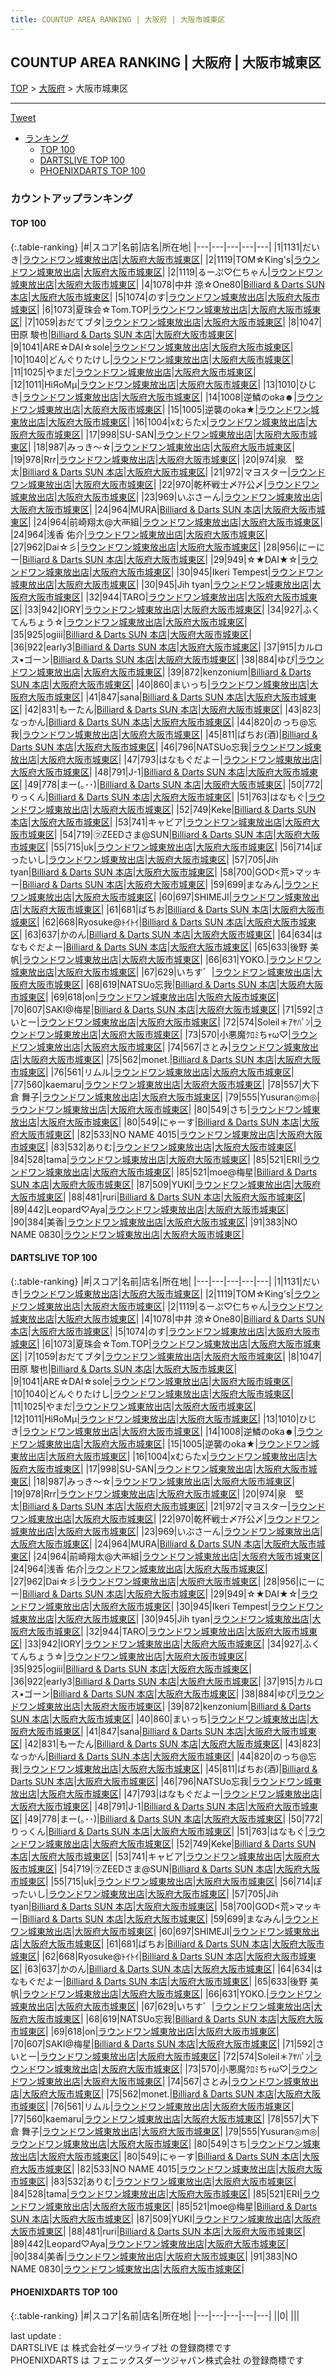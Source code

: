 ```yaml
---
title: COUNTUP AREA RANKING | 大阪府 | 大阪市城東区
---
```

## COUNTUP AREA RANKING | 大阪府 | 大阪市城東区

[TOP](/darts/rank/) > [大阪府](/darts/rank/大阪府/) > 大阪市城東区

___

<a href="https://twitter.com/share?ref_src=twsrc%5Etfw" data-text="COUNTUP AREA RANKING | 大阪府大阪市城東区" class="twitter-share-button" data-hashtags="DARTSLIVE,PHOENIXDARTS,darts,ダーツ" data-show-count="false">Tweet</a>

* [ランキング](#カウントアップランキング)
    * [TOP 100](#top-100)
    * [DARTSLIVE TOP 100](#dartslive-top-100)
    * [PHOENIXDARTS TOP 100](#phoenixdarts-top-100)

### カウントアップランキング

#### TOP 100



{:.table-ranking}
|#|スコア|名前|店名|所在地|
|---|---|---|---|---|
|1|1131|<span class="rank-name-dl">だいき</span>|<a href="https://search.dartslive.com/jp/shop/5bcdd1c44102954d0d9b047a20a7ba1e">ラウンドワン城東放出店</a>|<a href="/darts/rank/大阪府/大阪市城東区">大阪府大阪市城東区</a>|
|2|1119|<span class="rank-name-dl">TOM☆King&#x27;s</span>|<a href="https://search.dartslive.com/jp/shop/5bcdd1c44102954d0d9b047a20a7ba1e">ラウンドワン城東放出店</a>|<a href="/darts/rank/大阪府/大阪市城東区">大阪府大阪市城東区</a>|
|2|1119|<span class="rank-name-dl">るーぷ♡仁ちゃん</span>|<a href="https://search.dartslive.com/jp/shop/5bcdd1c44102954d0d9b047a20a7ba1e">ラウンドワン城東放出店</a>|<a href="/darts/rank/大阪府/大阪市城東区">大阪府大阪市城東区</a>|
|4|1078|<span class="rank-name-dl">中井 涼☆One80</span>|<a href="https://search.dartslive.com/jp/shop/c56246b4c88e05850d9b047a20a7ba1e">Billiard & Darts SUN 本店</a>|<a href="/darts/rank/大阪府/大阪市城東区">大阪府大阪市城東区</a>|
|5|1074|<span class="rank-name-dl">のす</span>|<a href="https://search.dartslive.com/jp/shop/5bcdd1c44102954d0d9b047a20a7ba1e">ラウンドワン城東放出店</a>|<a href="/darts/rank/大阪府/大阪市城東区">大阪府大阪市城東区</a>|
|6|1073|<span class="rank-name-dl">夏珠会☆Tom.TOP</span>|<a href="https://search.dartslive.com/jp/shop/5bcdd1c44102954d0d9b047a20a7ba1e">ラウンドワン城東放出店</a>|<a href="/darts/rank/大阪府/大阪市城東区">大阪府大阪市城東区</a>|
|7|1059|<span class="rank-name-dl">おだてブタ</span>|<a href="https://search.dartslive.com/jp/shop/5bcdd1c44102954d0d9b047a20a7ba1e">ラウンドワン城東放出店</a>|<a href="/darts/rank/大阪府/大阪市城東区">大阪府大阪市城東区</a>|
|8|1047|<span class="rank-name-dl">田原 駿也</span>|<a href="https://search.dartslive.com/jp/shop/c56246b4c88e05850d9b047a20a7ba1e">Billiard & Darts SUN 本店</a>|<a href="/darts/rank/大阪府/大阪市城東区">大阪府大阪市城東区</a>|
|9|1041|<span class="rank-name-dl">ARE☆DAI☆sole</span>|<a href="https://search.dartslive.com/jp/shop/5bcdd1c44102954d0d9b047a20a7ba1e">ラウンドワン城東放出店</a>|<a href="/darts/rank/大阪府/大阪市城東区">大阪府大阪市城東区</a>|
|10|1040|<span class="rank-name-dl">どんぐりたけし</span>|<a href="https://search.dartslive.com/jp/shop/5bcdd1c44102954d0d9b047a20a7ba1e">ラウンドワン城東放出店</a>|<a href="/darts/rank/大阪府/大阪市城東区">大阪府大阪市城東区</a>|
|11|1025|<span class="rank-name-dl">やまだ</span>|<a href="https://search.dartslive.com/jp/shop/5bcdd1c44102954d0d9b047a20a7ba1e">ラウンドワン城東放出店</a>|<a href="/darts/rank/大阪府/大阪市城東区">大阪府大阪市城東区</a>|
|12|1011|<span class="rank-name-dl">HiЯoMμ</span>|<a href="https://search.dartslive.com/jp/shop/5bcdd1c44102954d0d9b047a20a7ba1e">ラウンドワン城東放出店</a>|<a href="/darts/rank/大阪府/大阪市城東区">大阪府大阪市城東区</a>|
|13|1010|<span class="rank-name-dl">ひじき</span>|<a href="https://search.dartslive.com/jp/shop/5bcdd1c44102954d0d9b047a20a7ba1e">ラウンドワン城東放出店</a>|<a href="/darts/rank/大阪府/大阪市城東区">大阪府大阪市城東区</a>|
|14|1008|<span class="rank-name-dl">逆鱗のoka☻</span>|<a href="https://search.dartslive.com/jp/shop/5bcdd1c44102954d0d9b047a20a7ba1e">ラウンドワン城東放出店</a>|<a href="/darts/rank/大阪府/大阪市城東区">大阪府大阪市城東区</a>|
|15|1005|<span class="rank-name-dl">逆襲のoka★</span>|<a href="https://search.dartslive.com/jp/shop/5bcdd1c44102954d0d9b047a20a7ba1e">ラウンドワン城東放出店</a>|<a href="/darts/rank/大阪府/大阪市城東区">大阪府大阪市城東区</a>|
|16|1004|<span class="rank-name-dl">xむらたx</span>|<a href="https://search.dartslive.com/jp/shop/5bcdd1c44102954d0d9b047a20a7ba1e">ラウンドワン城東放出店</a>|<a href="/darts/rank/大阪府/大阪市城東区">大阪府大阪市城東区</a>|
|17|998|<span class="rank-name-dl">SU-SAN</span>|<a href="https://search.dartslive.com/jp/shop/5bcdd1c44102954d0d9b047a20a7ba1e">ラウンドワン城東放出店</a>|<a href="/darts/rank/大阪府/大阪市城東区">大阪府大阪市城東区</a>|
|18|987|<span class="rank-name-dl">みっき〜☆</span>|<a href="https://search.dartslive.com/jp/shop/5bcdd1c44102954d0d9b047a20a7ba1e">ラウンドワン城東放出店</a>|<a href="/darts/rank/大阪府/大阪市城東区">大阪府大阪市城東区</a>|
|19|978|<span class="rank-name-dl">Rrr</span>|<a href="https://search.dartslive.com/jp/shop/5bcdd1c44102954d0d9b047a20a7ba1e">ラウンドワン城東放出店</a>|<a href="/darts/rank/大阪府/大阪市城東区">大阪府大阪市城東区</a>|
|20|974|<span class="rank-name-dl">泉　堅太</span>|<a href="https://search.dartslive.com/jp/shop/c56246b4c88e05850d9b047a20a7ba1e">Billiard & Darts SUN 本店</a>|<a href="/darts/rank/大阪府/大阪市城東区">大阪府大阪市城東区</a>|
|21|972|<span class="rank-name-dl">マヨスター</span>|<a href="https://search.dartslive.com/jp/shop/5bcdd1c44102954d0d9b047a20a7ba1e">ラウンドワン城東放出店</a>|<a href="/darts/rank/大阪府/大阪市城東区">大阪府大阪市城東区</a>|
|22|970|<span class="rank-name-dl">乾杯戦士〆ｱﾁ公〆</span>|<a href="https://search.dartslive.com/jp/shop/5bcdd1c44102954d0d9b047a20a7ba1e">ラウンドワン城東放出店</a>|<a href="/darts/rank/大阪府/大阪市城東区">大阪府大阪市城東区</a>|
|23|969|<span class="rank-name-dl">いぶさーん</span>|<a href="https://search.dartslive.com/jp/shop/5bcdd1c44102954d0d9b047a20a7ba1e">ラウンドワン城東放出店</a>|<a href="/darts/rank/大阪府/大阪市城東区">大阪府大阪市城東区</a>|
|24|964|<span class="rank-name-dl">MURA</span>|<a href="https://search.dartslive.com/jp/shop/c56246b4c88e05850d9b047a20a7ba1e">Billiard & Darts SUN 本店</a>|<a href="/darts/rank/大阪府/大阪市城東区">大阪府大阪市城東区</a>|
|24|964|<span class="rank-name-dl">前崎翔太@大襾組</span>|<a href="https://search.dartslive.com/jp/shop/5bcdd1c44102954d0d9b047a20a7ba1e">ラウンドワン城東放出店</a>|<a href="/darts/rank/大阪府/大阪市城東区">大阪府大阪市城東区</a>|
|24|964|<span class="rank-name-dl">浅香 佑介</span>|<a href="https://search.dartslive.com/jp/shop/5bcdd1c44102954d0d9b047a20a7ba1e">ラウンドワン城東放出店</a>|<a href="/darts/rank/大阪府/大阪市城東区">大阪府大阪市城東区</a>|
|27|962|<span class="rank-name-dl">Dai☆彡</span>|<a href="https://search.dartslive.com/jp/shop/5bcdd1c44102954d0d9b047a20a7ba1e">ラウンドワン城東放出店</a>|<a href="/darts/rank/大阪府/大阪市城東区">大阪府大阪市城東区</a>|
|28|956|<span class="rank-name-dl">にーにー</span>|<a href="https://search.dartslive.com/jp/shop/c56246b4c88e05850d9b047a20a7ba1e">Billiard & Darts SUN 本店</a>|<a href="/darts/rank/大阪府/大阪市城東区">大阪府大阪市城東区</a>|
|29|949|<span class="rank-name-dl">☆★DAI★☆</span>|<a href="https://search.dartslive.com/jp/shop/5bcdd1c44102954d0d9b047a20a7ba1e">ラウンドワン城東放出店</a>|<a href="/darts/rank/大阪府/大阪市城東区">大阪府大阪市城東区</a>|
|30|945|<span class="rank-name-dl">Ikeri Tempest</span>|<a href="https://search.dartslive.com/jp/shop/5bcdd1c44102954d0d9b047a20a7ba1e">ラウンドワン城東放出店</a>|<a href="/darts/rank/大阪府/大阪市城東区">大阪府大阪市城東区</a>|
|30|945|<span class="rank-name-dl">Jih tyan</span>|<a href="https://search.dartslive.com/jp/shop/5bcdd1c44102954d0d9b047a20a7ba1e">ラウンドワン城東放出店</a>|<a href="/darts/rank/大阪府/大阪市城東区">大阪府大阪市城東区</a>|
|32|944|<span class="rank-name-dl">TARO</span>|<a href="https://search.dartslive.com/jp/shop/5bcdd1c44102954d0d9b047a20a7ba1e">ラウンドワン城東放出店</a>|<a href="/darts/rank/大阪府/大阪市城東区">大阪府大阪市城東区</a>|
|33|942|<span class="rank-name-dl">IORY</span>|<a href="https://search.dartslive.com/jp/shop/5bcdd1c44102954d0d9b047a20a7ba1e">ラウンドワン城東放出店</a>|<a href="/darts/rank/大阪府/大阪市城東区">大阪府大阪市城東区</a>|
|34|927|<span class="rank-name-dl">ふくてんちょう☆</span>|<a href="https://search.dartslive.com/jp/shop/5bcdd1c44102954d0d9b047a20a7ba1e">ラウンドワン城東放出店</a>|<a href="/darts/rank/大阪府/大阪市城東区">大阪府大阪市城東区</a>|
|35|925|<span class="rank-name-dl">ogiii</span>|<a href="https://search.dartslive.com/jp/shop/c56246b4c88e05850d9b047a20a7ba1e">Billiard & Darts SUN 本店</a>|<a href="/darts/rank/大阪府/大阪市城東区">大阪府大阪市城東区</a>|
|36|922|<span class="rank-name-dl">early3</span>|<a href="https://search.dartslive.com/jp/shop/c56246b4c88e05850d9b047a20a7ba1e">Billiard & Darts SUN 本店</a>|<a href="/darts/rank/大阪府/大阪市城東区">大阪府大阪市城東区</a>|
|37|915|<span class="rank-name-dl">カルロス•ゴーン</span>|<a href="https://search.dartslive.com/jp/shop/c56246b4c88e05850d9b047a20a7ba1e">Billiard & Darts SUN 本店</a>|<a href="/darts/rank/大阪府/大阪市城東区">大阪府大阪市城東区</a>|
|38|884|<span class="rank-name-dl">ゆぴ</span>|<a href="https://search.dartslive.com/jp/shop/5bcdd1c44102954d0d9b047a20a7ba1e">ラウンドワン城東放出店</a>|<a href="/darts/rank/大阪府/大阪市城東区">大阪府大阪市城東区</a>|
|39|872|<span class="rank-name-dl">kenzonium</span>|<a href="https://search.dartslive.com/jp/shop/c56246b4c88e05850d9b047a20a7ba1e">Billiard & Darts SUN 本店</a>|<a href="/darts/rank/大阪府/大阪市城東区">大阪府大阪市城東区</a>|
|40|860|<span class="rank-name-dl">まいっち</span>|<a href="https://search.dartslive.com/jp/shop/5bcdd1c44102954d0d9b047a20a7ba1e">ラウンドワン城東放出店</a>|<a href="/darts/rank/大阪府/大阪市城東区">大阪府大阪市城東区</a>|
|41|847|<span class="rank-name-dl">sana</span>|<a href="https://search.dartslive.com/jp/shop/c56246b4c88e05850d9b047a20a7ba1e">Billiard & Darts SUN 本店</a>|<a href="/darts/rank/大阪府/大阪市城東区">大阪府大阪市城東区</a>|
|42|831|<span class="rank-name-dl">もーたん</span>|<a href="https://search.dartslive.com/jp/shop/c56246b4c88e05850d9b047a20a7ba1e">Billiard & Darts SUN 本店</a>|<a href="/darts/rank/大阪府/大阪市城東区">大阪府大阪市城東区</a>|
|43|823|<span class="rank-name-dl">なっかん</span>|<a href="https://search.dartslive.com/jp/shop/c56246b4c88e05850d9b047a20a7ba1e">Billiard & Darts SUN 本店</a>|<a href="/darts/rank/大阪府/大阪市城東区">大阪府大阪市城東区</a>|
|44|820|<span class="rank-name-dl">のっち@忘我</span>|<a href="https://search.dartslive.com/jp/shop/5bcdd1c44102954d0d9b047a20a7ba1e">ラウンドワン城東放出店</a>|<a href="/darts/rank/大阪府/大阪市城東区">大阪府大阪市城東区</a>|
|45|811|<span class="rank-name-dl">ばちお(酒)</span>|<a href="https://search.dartslive.com/jp/shop/c56246b4c88e05850d9b047a20a7ba1e">Billiard & Darts SUN 本店</a>|<a href="/darts/rank/大阪府/大阪市城東区">大阪府大阪市城東区</a>|
|46|796|<span class="rank-name-dl">NATSUo忘我</span>|<a href="https://search.dartslive.com/jp/shop/5bcdd1c44102954d0d9b047a20a7ba1e">ラウンドワン城東放出店</a>|<a href="/darts/rank/大阪府/大阪市城東区">大阪府大阪市城東区</a>|
|47|793|<span class="rank-name-dl">はなもぐだよー</span>|<a href="https://search.dartslive.com/jp/shop/5bcdd1c44102954d0d9b047a20a7ba1e">ラウンドワン城東放出店</a>|<a href="/darts/rank/大阪府/大阪市城東区">大阪府大阪市城東区</a>|
|48|791|<span class="rank-name-dl">J-1</span>|<a href="https://search.dartslive.com/jp/shop/c56246b4c88e05850d9b047a20a7ba1e">Billiard & Darts SUN 本店</a>|<a href="/darts/rank/大阪府/大阪市城東区">大阪府大阪市城東区</a>|
|49|778|<span class="rank-name-dl">まー(｡･･)</span>|<a href="https://search.dartslive.com/jp/shop/c56246b4c88e05850d9b047a20a7ba1e">Billiard & Darts SUN 本店</a>|<a href="/darts/rank/大阪府/大阪市城東区">大阪府大阪市城東区</a>|
|50|772|<span class="rank-name-dl">りっくん</span>|<a href="https://search.dartslive.com/jp/shop/c56246b4c88e05850d9b047a20a7ba1e">Billiard & Darts SUN 本店</a>|<a href="/darts/rank/大阪府/大阪市城東区">大阪府大阪市城東区</a>|
|51|763|<span class="rank-name-dl">はなもぐ</span>|<a href="https://search.dartslive.com/jp/shop/5bcdd1c44102954d0d9b047a20a7ba1e">ラウンドワン城東放出店</a>|<a href="/darts/rank/大阪府/大阪市城東区">大阪府大阪市城東区</a>|
|52|749|<span class="rank-name-dl">Keke</span>|<a href="https://search.dartslive.com/jp/shop/c56246b4c88e05850d9b047a20a7ba1e">Billiard & Darts SUN 本店</a>|<a href="/darts/rank/大阪府/大阪市城東区">大阪府大阪市城東区</a>|
|53|741|<span class="rank-name-dl">キャビア</span>|<a href="https://search.dartslive.com/jp/shop/5bcdd1c44102954d0d9b047a20a7ba1e">ラウンドワン城東放出店</a>|<a href="/darts/rank/大阪府/大阪市城東区">大阪府大阪市城東区</a>|
|54|719|<span class="rank-name-dl">㋫ZEEDさま@SUN</span>|<a href="https://search.dartslive.com/jp/shop/c56246b4c88e05850d9b047a20a7ba1e">Billiard & Darts SUN 本店</a>|<a href="/darts/rank/大阪府/大阪市城東区">大阪府大阪市城東区</a>|
|55|715|<span class="rank-name-dl">uk</span>|<a href="https://search.dartslive.com/jp/shop/5bcdd1c44102954d0d9b047a20a7ba1e">ラウンドワン城東放出店</a>|<a href="/darts/rank/大阪府/大阪市城東区">大阪府大阪市城東区</a>|
|56|714|<span class="rank-name-dl">ぽったいし</span>|<a href="https://search.dartslive.com/jp/shop/5bcdd1c44102954d0d9b047a20a7ba1e">ラウンドワン城東放出店</a>|<a href="/darts/rank/大阪府/大阪市城東区">大阪府大阪市城東区</a>|
|57|705|<span class="rank-name-dl">Jih tyan</span>|<a href="https://search.dartslive.com/jp/shop/c56246b4c88e05850d9b047a20a7ba1e">Billiard & Darts SUN 本店</a>|<a href="/darts/rank/大阪府/大阪市城東区">大阪府大阪市城東区</a>|
|58|700|<span class="rank-name-dl">GOD&lt;荒&gt;マッキー</span>|<a href="https://search.dartslive.com/jp/shop/c56246b4c88e05850d9b047a20a7ba1e">Billiard & Darts SUN 本店</a>|<a href="/darts/rank/大阪府/大阪市城東区">大阪府大阪市城東区</a>|
|59|699|<span class="rank-name-dl">まなみん</span>|<a href="https://search.dartslive.com/jp/shop/5bcdd1c44102954d0d9b047a20a7ba1e">ラウンドワン城東放出店</a>|<a href="/darts/rank/大阪府/大阪市城東区">大阪府大阪市城東区</a>|
|60|697|<span class="rank-name-dl">SHIMEJI</span>|<a href="https://search.dartslive.com/jp/shop/5bcdd1c44102954d0d9b047a20a7ba1e">ラウンドワン城東放出店</a>|<a href="/darts/rank/大阪府/大阪市城東区">大阪府大阪市城東区</a>|
|61|681|<span class="rank-name-dl">ばちお</span>|<a href="https://search.dartslive.com/jp/shop/c56246b4c88e05850d9b047a20a7ba1e">Billiard & Darts SUN 本店</a>|<a href="/darts/rank/大阪府/大阪市城東区">大阪府大阪市城東区</a>|
|62|668|<span class="rank-name-dl">Ryosuke@ﾄｲﾄｲ</span>|<a href="https://search.dartslive.com/jp/shop/c56246b4c88e05850d9b047a20a7ba1e">Billiard & Darts SUN 本店</a>|<a href="/darts/rank/大阪府/大阪市城東区">大阪府大阪市城東区</a>|
|63|637|<span class="rank-name-dl">かのん</span>|<a href="https://search.dartslive.com/jp/shop/c56246b4c88e05850d9b047a20a7ba1e">Billiard & Darts SUN 本店</a>|<a href="/darts/rank/大阪府/大阪市城東区">大阪府大阪市城東区</a>|
|64|634|<span class="rank-name-dl">はなもぐだよー</span>|<a href="https://search.dartslive.com/jp/shop/c56246b4c88e05850d9b047a20a7ba1e">Billiard & Darts SUN 本店</a>|<a href="/darts/rank/大阪府/大阪市城東区">大阪府大阪市城東区</a>|
|65|633|<span class="rank-name-dl">後野 美帆</span>|<a href="https://search.dartslive.com/jp/shop/5bcdd1c44102954d0d9b047a20a7ba1e">ラウンドワン城東放出店</a>|<a href="/darts/rank/大阪府/大阪市城東区">大阪府大阪市城東区</a>|
|66|631|<span class="rank-name-dl">YOKO.</span>|<a href="https://search.dartslive.com/jp/shop/5bcdd1c44102954d0d9b047a20a7ba1e">ラウンドワン城東放出店</a>|<a href="/darts/rank/大阪府/大阪市城東区">大阪府大阪市城東区</a>|
|67|629|<span class="rank-name-dl">いちす゛</span>|<a href="https://search.dartslive.com/jp/shop/5bcdd1c44102954d0d9b047a20a7ba1e">ラウンドワン城東放出店</a>|<a href="/darts/rank/大阪府/大阪市城東区">大阪府大阪市城東区</a>|
|68|619|<span class="rank-name-dl">NATSUo忘我</span>|<a href="https://search.dartslive.com/jp/shop/c56246b4c88e05850d9b047a20a7ba1e">Billiard & Darts SUN 本店</a>|<a href="/darts/rank/大阪府/大阪市城東区">大阪府大阪市城東区</a>|
|69|618|<span class="rank-name-dl">on</span>|<a href="https://search.dartslive.com/jp/shop/5bcdd1c44102954d0d9b047a20a7ba1e">ラウンドワン城東放出店</a>|<a href="/darts/rank/大阪府/大阪市城東区">大阪府大阪市城東区</a>|
|70|607|<span class="rank-name-dl">SAKI@梅星</span>|<a href="https://search.dartslive.com/jp/shop/c56246b4c88e05850d9b047a20a7ba1e">Billiard & Darts SUN 本店</a>|<a href="/darts/rank/大阪府/大阪市城東区">大阪府大阪市城東区</a>|
|71|592|<span class="rank-name-dl">さいとー</span>|<a href="https://search.dartslive.com/jp/shop/5bcdd1c44102954d0d9b047a20a7ba1e">ラウンドワン城東放出店</a>|<a href="/darts/rank/大阪府/大阪市城東区">大阪府大阪市城東区</a>|
|72|574|<span class="rank-name-dl">Soleil＊ｱﾔﾊﾟﾝ</span>|<a href="https://search.dartslive.com/jp/shop/5bcdd1c44102954d0d9b047a20a7ba1e">ラウンドワン城東放出店</a>|<a href="/darts/rank/大阪府/大阪市城東区">大阪府大阪市城東区</a>|
|73|570|<span class="rank-name-dl">小悪魔ｸﾛﾐちｬω♡</span>|<a href="https://search.dartslive.com/jp/shop/5bcdd1c44102954d0d9b047a20a7ba1e">ラウンドワン城東放出店</a>|<a href="/darts/rank/大阪府/大阪市城東区">大阪府大阪市城東区</a>|
|74|567|<span class="rank-name-dl">さとみ</span>|<a href="https://search.dartslive.com/jp/shop/5bcdd1c44102954d0d9b047a20a7ba1e">ラウンドワン城東放出店</a>|<a href="/darts/rank/大阪府/大阪市城東区">大阪府大阪市城東区</a>|
|75|562|<span class="rank-name-dl">monet.</span>|<a href="https://search.dartslive.com/jp/shop/c56246b4c88e05850d9b047a20a7ba1e">Billiard & Darts SUN 本店</a>|<a href="/darts/rank/大阪府/大阪市城東区">大阪府大阪市城東区</a>|
|76|561|<span class="rank-name-dl">リムル</span>|<a href="https://search.dartslive.com/jp/shop/5bcdd1c44102954d0d9b047a20a7ba1e">ラウンドワン城東放出店</a>|<a href="/darts/rank/大阪府/大阪市城東区">大阪府大阪市城東区</a>|
|77|560|<span class="rank-name-dl">kaemaru</span>|<a href="https://search.dartslive.com/jp/shop/5bcdd1c44102954d0d9b047a20a7ba1e">ラウンドワン城東放出店</a>|<a href="/darts/rank/大阪府/大阪市城東区">大阪府大阪市城東区</a>|
|78|557|<span class="rank-name-dl">大下倉 舞子</span>|<a href="https://search.dartslive.com/jp/shop/5bcdd1c44102954d0d9b047a20a7ba1e">ラウンドワン城東放出店</a>|<a href="/darts/rank/大阪府/大阪市城東区">大阪府大阪市城東区</a>|
|79|555|<span class="rank-name-dl">Yusuran◎m◎</span>|<a href="https://search.dartslive.com/jp/shop/5bcdd1c44102954d0d9b047a20a7ba1e">ラウンドワン城東放出店</a>|<a href="/darts/rank/大阪府/大阪市城東区">大阪府大阪市城東区</a>|
|80|549|<span class="rank-name-dl">さち</span>|<a href="https://search.dartslive.com/jp/shop/5bcdd1c44102954d0d9b047a20a7ba1e">ラウンドワン城東放出店</a>|<a href="/darts/rank/大阪府/大阪市城東区">大阪府大阪市城東区</a>|
|80|549|<span class="rank-name-dl">にゃーす</span>|<a href="https://search.dartslive.com/jp/shop/c56246b4c88e05850d9b047a20a7ba1e">Billiard & Darts SUN 本店</a>|<a href="/darts/rank/大阪府/大阪市城東区">大阪府大阪市城東区</a>|
|82|533|<span class="rank-name-dl">NO NAME 4015</span>|<a href="https://search.dartslive.com/jp/shop/5bcdd1c44102954d0d9b047a20a7ba1e">ラウンドワン城東放出店</a>|<a href="/darts/rank/大阪府/大阪市城東区">大阪府大阪市城東区</a>|
|83|532|<span class="rank-name-dl">ありむ</span>|<a href="https://search.dartslive.com/jp/shop/5bcdd1c44102954d0d9b047a20a7ba1e">ラウンドワン城東放出店</a>|<a href="/darts/rank/大阪府/大阪市城東区">大阪府大阪市城東区</a>|
|84|528|<span class="rank-name-dl">tama</span>|<a href="https://search.dartslive.com/jp/shop/5bcdd1c44102954d0d9b047a20a7ba1e">ラウンドワン城東放出店</a>|<a href="/darts/rank/大阪府/大阪市城東区">大阪府大阪市城東区</a>|
|85|521|<span class="rank-name-dl">ERI</span>|<a href="https://search.dartslive.com/jp/shop/5bcdd1c44102954d0d9b047a20a7ba1e">ラウンドワン城東放出店</a>|<a href="/darts/rank/大阪府/大阪市城東区">大阪府大阪市城東区</a>|
|85|521|<span class="rank-name-dl">moe@梅星</span>|<a href="https://search.dartslive.com/jp/shop/c56246b4c88e05850d9b047a20a7ba1e">Billiard & Darts SUN 本店</a>|<a href="/darts/rank/大阪府/大阪市城東区">大阪府大阪市城東区</a>|
|87|509|<span class="rank-name-dl">YUKI</span>|<a href="https://search.dartslive.com/jp/shop/5bcdd1c44102954d0d9b047a20a7ba1e">ラウンドワン城東放出店</a>|<a href="/darts/rank/大阪府/大阪市城東区">大阪府大阪市城東区</a>|
|88|481|<span class="rank-name-dl">ruri</span>|<a href="https://search.dartslive.com/jp/shop/c56246b4c88e05850d9b047a20a7ba1e">Billiard & Darts SUN 本店</a>|<a href="/darts/rank/大阪府/大阪市城東区">大阪府大阪市城東区</a>|
|89|442|<span class="rank-name-dl">Leopard♡Aya</span>|<a href="https://search.dartslive.com/jp/shop/5bcdd1c44102954d0d9b047a20a7ba1e">ラウンドワン城東放出店</a>|<a href="/darts/rank/大阪府/大阪市城東区">大阪府大阪市城東区</a>|
|90|384|<span class="rank-name-dl">美香</span>|<a href="https://search.dartslive.com/jp/shop/5bcdd1c44102954d0d9b047a20a7ba1e">ラウンドワン城東放出店</a>|<a href="/darts/rank/大阪府/大阪市城東区">大阪府大阪市城東区</a>|
|91|383|<span class="rank-name-dl">NO NAME 0830</span>|<a href="https://search.dartslive.com/jp/shop/5bcdd1c44102954d0d9b047a20a7ba1e">ラウンドワン城東放出店</a>|<a href="/darts/rank/大阪府/大阪市城東区">大阪府大阪市城東区</a>|


#### DARTSLIVE TOP 100



{:.table-ranking}
|#|スコア|名前|店名|所在地|
|---|---|---|---|---|
|1|1131|<span class="rank-name-dl">だいき</span>|<a href="https://search.dartslive.com/jp/shop/5bcdd1c44102954d0d9b047a20a7ba1e">ラウンドワン城東放出店</a>|<a href="/darts/rank/大阪府/大阪市城東区">大阪府大阪市城東区</a>|
|2|1119|<span class="rank-name-dl">TOM☆King&#x27;s</span>|<a href="https://search.dartslive.com/jp/shop/5bcdd1c44102954d0d9b047a20a7ba1e">ラウンドワン城東放出店</a>|<a href="/darts/rank/大阪府/大阪市城東区">大阪府大阪市城東区</a>|
|2|1119|<span class="rank-name-dl">るーぷ♡仁ちゃん</span>|<a href="https://search.dartslive.com/jp/shop/5bcdd1c44102954d0d9b047a20a7ba1e">ラウンドワン城東放出店</a>|<a href="/darts/rank/大阪府/大阪市城東区">大阪府大阪市城東区</a>|
|4|1078|<span class="rank-name-dl">中井 涼☆One80</span>|<a href="https://search.dartslive.com/jp/shop/c56246b4c88e05850d9b047a20a7ba1e">Billiard & Darts SUN 本店</a>|<a href="/darts/rank/大阪府/大阪市城東区">大阪府大阪市城東区</a>|
|5|1074|<span class="rank-name-dl">のす</span>|<a href="https://search.dartslive.com/jp/shop/5bcdd1c44102954d0d9b047a20a7ba1e">ラウンドワン城東放出店</a>|<a href="/darts/rank/大阪府/大阪市城東区">大阪府大阪市城東区</a>|
|6|1073|<span class="rank-name-dl">夏珠会☆Tom.TOP</span>|<a href="https://search.dartslive.com/jp/shop/5bcdd1c44102954d0d9b047a20a7ba1e">ラウンドワン城東放出店</a>|<a href="/darts/rank/大阪府/大阪市城東区">大阪府大阪市城東区</a>|
|7|1059|<span class="rank-name-dl">おだてブタ</span>|<a href="https://search.dartslive.com/jp/shop/5bcdd1c44102954d0d9b047a20a7ba1e">ラウンドワン城東放出店</a>|<a href="/darts/rank/大阪府/大阪市城東区">大阪府大阪市城東区</a>|
|8|1047|<span class="rank-name-dl">田原 駿也</span>|<a href="https://search.dartslive.com/jp/shop/c56246b4c88e05850d9b047a20a7ba1e">Billiard & Darts SUN 本店</a>|<a href="/darts/rank/大阪府/大阪市城東区">大阪府大阪市城東区</a>|
|9|1041|<span class="rank-name-dl">ARE☆DAI☆sole</span>|<a href="https://search.dartslive.com/jp/shop/5bcdd1c44102954d0d9b047a20a7ba1e">ラウンドワン城東放出店</a>|<a href="/darts/rank/大阪府/大阪市城東区">大阪府大阪市城東区</a>|
|10|1040|<span class="rank-name-dl">どんぐりたけし</span>|<a href="https://search.dartslive.com/jp/shop/5bcdd1c44102954d0d9b047a20a7ba1e">ラウンドワン城東放出店</a>|<a href="/darts/rank/大阪府/大阪市城東区">大阪府大阪市城東区</a>|
|11|1025|<span class="rank-name-dl">やまだ</span>|<a href="https://search.dartslive.com/jp/shop/5bcdd1c44102954d0d9b047a20a7ba1e">ラウンドワン城東放出店</a>|<a href="/darts/rank/大阪府/大阪市城東区">大阪府大阪市城東区</a>|
|12|1011|<span class="rank-name-dl">HiЯoMμ</span>|<a href="https://search.dartslive.com/jp/shop/5bcdd1c44102954d0d9b047a20a7ba1e">ラウンドワン城東放出店</a>|<a href="/darts/rank/大阪府/大阪市城東区">大阪府大阪市城東区</a>|
|13|1010|<span class="rank-name-dl">ひじき</span>|<a href="https://search.dartslive.com/jp/shop/5bcdd1c44102954d0d9b047a20a7ba1e">ラウンドワン城東放出店</a>|<a href="/darts/rank/大阪府/大阪市城東区">大阪府大阪市城東区</a>|
|14|1008|<span class="rank-name-dl">逆鱗のoka☻</span>|<a href="https://search.dartslive.com/jp/shop/5bcdd1c44102954d0d9b047a20a7ba1e">ラウンドワン城東放出店</a>|<a href="/darts/rank/大阪府/大阪市城東区">大阪府大阪市城東区</a>|
|15|1005|<span class="rank-name-dl">逆襲のoka★</span>|<a href="https://search.dartslive.com/jp/shop/5bcdd1c44102954d0d9b047a20a7ba1e">ラウンドワン城東放出店</a>|<a href="/darts/rank/大阪府/大阪市城東区">大阪府大阪市城東区</a>|
|16|1004|<span class="rank-name-dl">xむらたx</span>|<a href="https://search.dartslive.com/jp/shop/5bcdd1c44102954d0d9b047a20a7ba1e">ラウンドワン城東放出店</a>|<a href="/darts/rank/大阪府/大阪市城東区">大阪府大阪市城東区</a>|
|17|998|<span class="rank-name-dl">SU-SAN</span>|<a href="https://search.dartslive.com/jp/shop/5bcdd1c44102954d0d9b047a20a7ba1e">ラウンドワン城東放出店</a>|<a href="/darts/rank/大阪府/大阪市城東区">大阪府大阪市城東区</a>|
|18|987|<span class="rank-name-dl">みっき〜☆</span>|<a href="https://search.dartslive.com/jp/shop/5bcdd1c44102954d0d9b047a20a7ba1e">ラウンドワン城東放出店</a>|<a href="/darts/rank/大阪府/大阪市城東区">大阪府大阪市城東区</a>|
|19|978|<span class="rank-name-dl">Rrr</span>|<a href="https://search.dartslive.com/jp/shop/5bcdd1c44102954d0d9b047a20a7ba1e">ラウンドワン城東放出店</a>|<a href="/darts/rank/大阪府/大阪市城東区">大阪府大阪市城東区</a>|
|20|974|<span class="rank-name-dl">泉　堅太</span>|<a href="https://search.dartslive.com/jp/shop/c56246b4c88e05850d9b047a20a7ba1e">Billiard & Darts SUN 本店</a>|<a href="/darts/rank/大阪府/大阪市城東区">大阪府大阪市城東区</a>|
|21|972|<span class="rank-name-dl">マヨスター</span>|<a href="https://search.dartslive.com/jp/shop/5bcdd1c44102954d0d9b047a20a7ba1e">ラウンドワン城東放出店</a>|<a href="/darts/rank/大阪府/大阪市城東区">大阪府大阪市城東区</a>|
|22|970|<span class="rank-name-dl">乾杯戦士〆ｱﾁ公〆</span>|<a href="https://search.dartslive.com/jp/shop/5bcdd1c44102954d0d9b047a20a7ba1e">ラウンドワン城東放出店</a>|<a href="/darts/rank/大阪府/大阪市城東区">大阪府大阪市城東区</a>|
|23|969|<span class="rank-name-dl">いぶさーん</span>|<a href="https://search.dartslive.com/jp/shop/5bcdd1c44102954d0d9b047a20a7ba1e">ラウンドワン城東放出店</a>|<a href="/darts/rank/大阪府/大阪市城東区">大阪府大阪市城東区</a>|
|24|964|<span class="rank-name-dl">MURA</span>|<a href="https://search.dartslive.com/jp/shop/c56246b4c88e05850d9b047a20a7ba1e">Billiard & Darts SUN 本店</a>|<a href="/darts/rank/大阪府/大阪市城東区">大阪府大阪市城東区</a>|
|24|964|<span class="rank-name-dl">前崎翔太@大襾組</span>|<a href="https://search.dartslive.com/jp/shop/5bcdd1c44102954d0d9b047a20a7ba1e">ラウンドワン城東放出店</a>|<a href="/darts/rank/大阪府/大阪市城東区">大阪府大阪市城東区</a>|
|24|964|<span class="rank-name-dl">浅香 佑介</span>|<a href="https://search.dartslive.com/jp/shop/5bcdd1c44102954d0d9b047a20a7ba1e">ラウンドワン城東放出店</a>|<a href="/darts/rank/大阪府/大阪市城東区">大阪府大阪市城東区</a>|
|27|962|<span class="rank-name-dl">Dai☆彡</span>|<a href="https://search.dartslive.com/jp/shop/5bcdd1c44102954d0d9b047a20a7ba1e">ラウンドワン城東放出店</a>|<a href="/darts/rank/大阪府/大阪市城東区">大阪府大阪市城東区</a>|
|28|956|<span class="rank-name-dl">にーにー</span>|<a href="https://search.dartslive.com/jp/shop/c56246b4c88e05850d9b047a20a7ba1e">Billiard & Darts SUN 本店</a>|<a href="/darts/rank/大阪府/大阪市城東区">大阪府大阪市城東区</a>|
|29|949|<span class="rank-name-dl">☆★DAI★☆</span>|<a href="https://search.dartslive.com/jp/shop/5bcdd1c44102954d0d9b047a20a7ba1e">ラウンドワン城東放出店</a>|<a href="/darts/rank/大阪府/大阪市城東区">大阪府大阪市城東区</a>|
|30|945|<span class="rank-name-dl">Ikeri Tempest</span>|<a href="https://search.dartslive.com/jp/shop/5bcdd1c44102954d0d9b047a20a7ba1e">ラウンドワン城東放出店</a>|<a href="/darts/rank/大阪府/大阪市城東区">大阪府大阪市城東区</a>|
|30|945|<span class="rank-name-dl">Jih tyan</span>|<a href="https://search.dartslive.com/jp/shop/5bcdd1c44102954d0d9b047a20a7ba1e">ラウンドワン城東放出店</a>|<a href="/darts/rank/大阪府/大阪市城東区">大阪府大阪市城東区</a>|
|32|944|<span class="rank-name-dl">TARO</span>|<a href="https://search.dartslive.com/jp/shop/5bcdd1c44102954d0d9b047a20a7ba1e">ラウンドワン城東放出店</a>|<a href="/darts/rank/大阪府/大阪市城東区">大阪府大阪市城東区</a>|
|33|942|<span class="rank-name-dl">IORY</span>|<a href="https://search.dartslive.com/jp/shop/5bcdd1c44102954d0d9b047a20a7ba1e">ラウンドワン城東放出店</a>|<a href="/darts/rank/大阪府/大阪市城東区">大阪府大阪市城東区</a>|
|34|927|<span class="rank-name-dl">ふくてんちょう☆</span>|<a href="https://search.dartslive.com/jp/shop/5bcdd1c44102954d0d9b047a20a7ba1e">ラウンドワン城東放出店</a>|<a href="/darts/rank/大阪府/大阪市城東区">大阪府大阪市城東区</a>|
|35|925|<span class="rank-name-dl">ogiii</span>|<a href="https://search.dartslive.com/jp/shop/c56246b4c88e05850d9b047a20a7ba1e">Billiard & Darts SUN 本店</a>|<a href="/darts/rank/大阪府/大阪市城東区">大阪府大阪市城東区</a>|
|36|922|<span class="rank-name-dl">early3</span>|<a href="https://search.dartslive.com/jp/shop/c56246b4c88e05850d9b047a20a7ba1e">Billiard & Darts SUN 本店</a>|<a href="/darts/rank/大阪府/大阪市城東区">大阪府大阪市城東区</a>|
|37|915|<span class="rank-name-dl">カルロス•ゴーン</span>|<a href="https://search.dartslive.com/jp/shop/c56246b4c88e05850d9b047a20a7ba1e">Billiard & Darts SUN 本店</a>|<a href="/darts/rank/大阪府/大阪市城東区">大阪府大阪市城東区</a>|
|38|884|<span class="rank-name-dl">ゆぴ</span>|<a href="https://search.dartslive.com/jp/shop/5bcdd1c44102954d0d9b047a20a7ba1e">ラウンドワン城東放出店</a>|<a href="/darts/rank/大阪府/大阪市城東区">大阪府大阪市城東区</a>|
|39|872|<span class="rank-name-dl">kenzonium</span>|<a href="https://search.dartslive.com/jp/shop/c56246b4c88e05850d9b047a20a7ba1e">Billiard & Darts SUN 本店</a>|<a href="/darts/rank/大阪府/大阪市城東区">大阪府大阪市城東区</a>|
|40|860|<span class="rank-name-dl">まいっち</span>|<a href="https://search.dartslive.com/jp/shop/5bcdd1c44102954d0d9b047a20a7ba1e">ラウンドワン城東放出店</a>|<a href="/darts/rank/大阪府/大阪市城東区">大阪府大阪市城東区</a>|
|41|847|<span class="rank-name-dl">sana</span>|<a href="https://search.dartslive.com/jp/shop/c56246b4c88e05850d9b047a20a7ba1e">Billiard & Darts SUN 本店</a>|<a href="/darts/rank/大阪府/大阪市城東区">大阪府大阪市城東区</a>|
|42|831|<span class="rank-name-dl">もーたん</span>|<a href="https://search.dartslive.com/jp/shop/c56246b4c88e05850d9b047a20a7ba1e">Billiard & Darts SUN 本店</a>|<a href="/darts/rank/大阪府/大阪市城東区">大阪府大阪市城東区</a>|
|43|823|<span class="rank-name-dl">なっかん</span>|<a href="https://search.dartslive.com/jp/shop/c56246b4c88e05850d9b047a20a7ba1e">Billiard & Darts SUN 本店</a>|<a href="/darts/rank/大阪府/大阪市城東区">大阪府大阪市城東区</a>|
|44|820|<span class="rank-name-dl">のっち@忘我</span>|<a href="https://search.dartslive.com/jp/shop/5bcdd1c44102954d0d9b047a20a7ba1e">ラウンドワン城東放出店</a>|<a href="/darts/rank/大阪府/大阪市城東区">大阪府大阪市城東区</a>|
|45|811|<span class="rank-name-dl">ばちお(酒)</span>|<a href="https://search.dartslive.com/jp/shop/c56246b4c88e05850d9b047a20a7ba1e">Billiard & Darts SUN 本店</a>|<a href="/darts/rank/大阪府/大阪市城東区">大阪府大阪市城東区</a>|
|46|796|<span class="rank-name-dl">NATSUo忘我</span>|<a href="https://search.dartslive.com/jp/shop/5bcdd1c44102954d0d9b047a20a7ba1e">ラウンドワン城東放出店</a>|<a href="/darts/rank/大阪府/大阪市城東区">大阪府大阪市城東区</a>|
|47|793|<span class="rank-name-dl">はなもぐだよー</span>|<a href="https://search.dartslive.com/jp/shop/5bcdd1c44102954d0d9b047a20a7ba1e">ラウンドワン城東放出店</a>|<a href="/darts/rank/大阪府/大阪市城東区">大阪府大阪市城東区</a>|
|48|791|<span class="rank-name-dl">J-1</span>|<a href="https://search.dartslive.com/jp/shop/c56246b4c88e05850d9b047a20a7ba1e">Billiard & Darts SUN 本店</a>|<a href="/darts/rank/大阪府/大阪市城東区">大阪府大阪市城東区</a>|
|49|778|<span class="rank-name-dl">まー(｡･･)</span>|<a href="https://search.dartslive.com/jp/shop/c56246b4c88e05850d9b047a20a7ba1e">Billiard & Darts SUN 本店</a>|<a href="/darts/rank/大阪府/大阪市城東区">大阪府大阪市城東区</a>|
|50|772|<span class="rank-name-dl">りっくん</span>|<a href="https://search.dartslive.com/jp/shop/c56246b4c88e05850d9b047a20a7ba1e">Billiard & Darts SUN 本店</a>|<a href="/darts/rank/大阪府/大阪市城東区">大阪府大阪市城東区</a>|
|51|763|<span class="rank-name-dl">はなもぐ</span>|<a href="https://search.dartslive.com/jp/shop/5bcdd1c44102954d0d9b047a20a7ba1e">ラウンドワン城東放出店</a>|<a href="/darts/rank/大阪府/大阪市城東区">大阪府大阪市城東区</a>|
|52|749|<span class="rank-name-dl">Keke</span>|<a href="https://search.dartslive.com/jp/shop/c56246b4c88e05850d9b047a20a7ba1e">Billiard & Darts SUN 本店</a>|<a href="/darts/rank/大阪府/大阪市城東区">大阪府大阪市城東区</a>|
|53|741|<span class="rank-name-dl">キャビア</span>|<a href="https://search.dartslive.com/jp/shop/5bcdd1c44102954d0d9b047a20a7ba1e">ラウンドワン城東放出店</a>|<a href="/darts/rank/大阪府/大阪市城東区">大阪府大阪市城東区</a>|
|54|719|<span class="rank-name-dl">㋫ZEEDさま@SUN</span>|<a href="https://search.dartslive.com/jp/shop/c56246b4c88e05850d9b047a20a7ba1e">Billiard & Darts SUN 本店</a>|<a href="/darts/rank/大阪府/大阪市城東区">大阪府大阪市城東区</a>|
|55|715|<span class="rank-name-dl">uk</span>|<a href="https://search.dartslive.com/jp/shop/5bcdd1c44102954d0d9b047a20a7ba1e">ラウンドワン城東放出店</a>|<a href="/darts/rank/大阪府/大阪市城東区">大阪府大阪市城東区</a>|
|56|714|<span class="rank-name-dl">ぽったいし</span>|<a href="https://search.dartslive.com/jp/shop/5bcdd1c44102954d0d9b047a20a7ba1e">ラウンドワン城東放出店</a>|<a href="/darts/rank/大阪府/大阪市城東区">大阪府大阪市城東区</a>|
|57|705|<span class="rank-name-dl">Jih tyan</span>|<a href="https://search.dartslive.com/jp/shop/c56246b4c88e05850d9b047a20a7ba1e">Billiard & Darts SUN 本店</a>|<a href="/darts/rank/大阪府/大阪市城東区">大阪府大阪市城東区</a>|
|58|700|<span class="rank-name-dl">GOD&lt;荒&gt;マッキー</span>|<a href="https://search.dartslive.com/jp/shop/c56246b4c88e05850d9b047a20a7ba1e">Billiard & Darts SUN 本店</a>|<a href="/darts/rank/大阪府/大阪市城東区">大阪府大阪市城東区</a>|
|59|699|<span class="rank-name-dl">まなみん</span>|<a href="https://search.dartslive.com/jp/shop/5bcdd1c44102954d0d9b047a20a7ba1e">ラウンドワン城東放出店</a>|<a href="/darts/rank/大阪府/大阪市城東区">大阪府大阪市城東区</a>|
|60|697|<span class="rank-name-dl">SHIMEJI</span>|<a href="https://search.dartslive.com/jp/shop/5bcdd1c44102954d0d9b047a20a7ba1e">ラウンドワン城東放出店</a>|<a href="/darts/rank/大阪府/大阪市城東区">大阪府大阪市城東区</a>|
|61|681|<span class="rank-name-dl">ばちお</span>|<a href="https://search.dartslive.com/jp/shop/c56246b4c88e05850d9b047a20a7ba1e">Billiard & Darts SUN 本店</a>|<a href="/darts/rank/大阪府/大阪市城東区">大阪府大阪市城東区</a>|
|62|668|<span class="rank-name-dl">Ryosuke@ﾄｲﾄｲ</span>|<a href="https://search.dartslive.com/jp/shop/c56246b4c88e05850d9b047a20a7ba1e">Billiard & Darts SUN 本店</a>|<a href="/darts/rank/大阪府/大阪市城東区">大阪府大阪市城東区</a>|
|63|637|<span class="rank-name-dl">かのん</span>|<a href="https://search.dartslive.com/jp/shop/c56246b4c88e05850d9b047a20a7ba1e">Billiard & Darts SUN 本店</a>|<a href="/darts/rank/大阪府/大阪市城東区">大阪府大阪市城東区</a>|
|64|634|<span class="rank-name-dl">はなもぐだよー</span>|<a href="https://search.dartslive.com/jp/shop/c56246b4c88e05850d9b047a20a7ba1e">Billiard & Darts SUN 本店</a>|<a href="/darts/rank/大阪府/大阪市城東区">大阪府大阪市城東区</a>|
|65|633|<span class="rank-name-dl">後野 美帆</span>|<a href="https://search.dartslive.com/jp/shop/5bcdd1c44102954d0d9b047a20a7ba1e">ラウンドワン城東放出店</a>|<a href="/darts/rank/大阪府/大阪市城東区">大阪府大阪市城東区</a>|
|66|631|<span class="rank-name-dl">YOKO.</span>|<a href="https://search.dartslive.com/jp/shop/5bcdd1c44102954d0d9b047a20a7ba1e">ラウンドワン城東放出店</a>|<a href="/darts/rank/大阪府/大阪市城東区">大阪府大阪市城東区</a>|
|67|629|<span class="rank-name-dl">いちす゛</span>|<a href="https://search.dartslive.com/jp/shop/5bcdd1c44102954d0d9b047a20a7ba1e">ラウンドワン城東放出店</a>|<a href="/darts/rank/大阪府/大阪市城東区">大阪府大阪市城東区</a>|
|68|619|<span class="rank-name-dl">NATSUo忘我</span>|<a href="https://search.dartslive.com/jp/shop/c56246b4c88e05850d9b047a20a7ba1e">Billiard & Darts SUN 本店</a>|<a href="/darts/rank/大阪府/大阪市城東区">大阪府大阪市城東区</a>|
|69|618|<span class="rank-name-dl">on</span>|<a href="https://search.dartslive.com/jp/shop/5bcdd1c44102954d0d9b047a20a7ba1e">ラウンドワン城東放出店</a>|<a href="/darts/rank/大阪府/大阪市城東区">大阪府大阪市城東区</a>|
|70|607|<span class="rank-name-dl">SAKI@梅星</span>|<a href="https://search.dartslive.com/jp/shop/c56246b4c88e05850d9b047a20a7ba1e">Billiard & Darts SUN 本店</a>|<a href="/darts/rank/大阪府/大阪市城東区">大阪府大阪市城東区</a>|
|71|592|<span class="rank-name-dl">さいとー</span>|<a href="https://search.dartslive.com/jp/shop/5bcdd1c44102954d0d9b047a20a7ba1e">ラウンドワン城東放出店</a>|<a href="/darts/rank/大阪府/大阪市城東区">大阪府大阪市城東区</a>|
|72|574|<span class="rank-name-dl">Soleil＊ｱﾔﾊﾟﾝ</span>|<a href="https://search.dartslive.com/jp/shop/5bcdd1c44102954d0d9b047a20a7ba1e">ラウンドワン城東放出店</a>|<a href="/darts/rank/大阪府/大阪市城東区">大阪府大阪市城東区</a>|
|73|570|<span class="rank-name-dl">小悪魔ｸﾛﾐちｬω♡</span>|<a href="https://search.dartslive.com/jp/shop/5bcdd1c44102954d0d9b047a20a7ba1e">ラウンドワン城東放出店</a>|<a href="/darts/rank/大阪府/大阪市城東区">大阪府大阪市城東区</a>|
|74|567|<span class="rank-name-dl">さとみ</span>|<a href="https://search.dartslive.com/jp/shop/5bcdd1c44102954d0d9b047a20a7ba1e">ラウンドワン城東放出店</a>|<a href="/darts/rank/大阪府/大阪市城東区">大阪府大阪市城東区</a>|
|75|562|<span class="rank-name-dl">monet.</span>|<a href="https://search.dartslive.com/jp/shop/c56246b4c88e05850d9b047a20a7ba1e">Billiard & Darts SUN 本店</a>|<a href="/darts/rank/大阪府/大阪市城東区">大阪府大阪市城東区</a>|
|76|561|<span class="rank-name-dl">リムル</span>|<a href="https://search.dartslive.com/jp/shop/5bcdd1c44102954d0d9b047a20a7ba1e">ラウンドワン城東放出店</a>|<a href="/darts/rank/大阪府/大阪市城東区">大阪府大阪市城東区</a>|
|77|560|<span class="rank-name-dl">kaemaru</span>|<a href="https://search.dartslive.com/jp/shop/5bcdd1c44102954d0d9b047a20a7ba1e">ラウンドワン城東放出店</a>|<a href="/darts/rank/大阪府/大阪市城東区">大阪府大阪市城東区</a>|
|78|557|<span class="rank-name-dl">大下倉 舞子</span>|<a href="https://search.dartslive.com/jp/shop/5bcdd1c44102954d0d9b047a20a7ba1e">ラウンドワン城東放出店</a>|<a href="/darts/rank/大阪府/大阪市城東区">大阪府大阪市城東区</a>|
|79|555|<span class="rank-name-dl">Yusuran◎m◎</span>|<a href="https://search.dartslive.com/jp/shop/5bcdd1c44102954d0d9b047a20a7ba1e">ラウンドワン城東放出店</a>|<a href="/darts/rank/大阪府/大阪市城東区">大阪府大阪市城東区</a>|
|80|549|<span class="rank-name-dl">さち</span>|<a href="https://search.dartslive.com/jp/shop/5bcdd1c44102954d0d9b047a20a7ba1e">ラウンドワン城東放出店</a>|<a href="/darts/rank/大阪府/大阪市城東区">大阪府大阪市城東区</a>|
|80|549|<span class="rank-name-dl">にゃーす</span>|<a href="https://search.dartslive.com/jp/shop/c56246b4c88e05850d9b047a20a7ba1e">Billiard & Darts SUN 本店</a>|<a href="/darts/rank/大阪府/大阪市城東区">大阪府大阪市城東区</a>|
|82|533|<span class="rank-name-dl">NO NAME 4015</span>|<a href="https://search.dartslive.com/jp/shop/5bcdd1c44102954d0d9b047a20a7ba1e">ラウンドワン城東放出店</a>|<a href="/darts/rank/大阪府/大阪市城東区">大阪府大阪市城東区</a>|
|83|532|<span class="rank-name-dl">ありむ</span>|<a href="https://search.dartslive.com/jp/shop/5bcdd1c44102954d0d9b047a20a7ba1e">ラウンドワン城東放出店</a>|<a href="/darts/rank/大阪府/大阪市城東区">大阪府大阪市城東区</a>|
|84|528|<span class="rank-name-dl">tama</span>|<a href="https://search.dartslive.com/jp/shop/5bcdd1c44102954d0d9b047a20a7ba1e">ラウンドワン城東放出店</a>|<a href="/darts/rank/大阪府/大阪市城東区">大阪府大阪市城東区</a>|
|85|521|<span class="rank-name-dl">ERI</span>|<a href="https://search.dartslive.com/jp/shop/5bcdd1c44102954d0d9b047a20a7ba1e">ラウンドワン城東放出店</a>|<a href="/darts/rank/大阪府/大阪市城東区">大阪府大阪市城東区</a>|
|85|521|<span class="rank-name-dl">moe@梅星</span>|<a href="https://search.dartslive.com/jp/shop/c56246b4c88e05850d9b047a20a7ba1e">Billiard & Darts SUN 本店</a>|<a href="/darts/rank/大阪府/大阪市城東区">大阪府大阪市城東区</a>|
|87|509|<span class="rank-name-dl">YUKI</span>|<a href="https://search.dartslive.com/jp/shop/5bcdd1c44102954d0d9b047a20a7ba1e">ラウンドワン城東放出店</a>|<a href="/darts/rank/大阪府/大阪市城東区">大阪府大阪市城東区</a>|
|88|481|<span class="rank-name-dl">ruri</span>|<a href="https://search.dartslive.com/jp/shop/c56246b4c88e05850d9b047a20a7ba1e">Billiard & Darts SUN 本店</a>|<a href="/darts/rank/大阪府/大阪市城東区">大阪府大阪市城東区</a>|
|89|442|<span class="rank-name-dl">Leopard♡Aya</span>|<a href="https://search.dartslive.com/jp/shop/5bcdd1c44102954d0d9b047a20a7ba1e">ラウンドワン城東放出店</a>|<a href="/darts/rank/大阪府/大阪市城東区">大阪府大阪市城東区</a>|
|90|384|<span class="rank-name-dl">美香</span>|<a href="https://search.dartslive.com/jp/shop/5bcdd1c44102954d0d9b047a20a7ba1e">ラウンドワン城東放出店</a>|<a href="/darts/rank/大阪府/大阪市城東区">大阪府大阪市城東区</a>|
|91|383|<span class="rank-name-dl">NO NAME 0830</span>|<a href="https://search.dartslive.com/jp/shop/5bcdd1c44102954d0d9b047a20a7ba1e">ラウンドワン城東放出店</a>|<a href="/darts/rank/大阪府/大阪市城東区">大阪府大阪市城東区</a>|


#### PHOENIXDARTS TOP 100



{:.table-ranking}
|#|スコア|名前|店名|所在地|
|---|---|---|---|---|
||0|<span class="rank-name-dl"> </span>|<a href=""></a>|<a href="/darts/rank//"></a>|


<div class="footer border-top border-gray-light mt-5 pt-3 text-right text-gray">
    last update : <span style="font-weight: italic" id="foot_last_modified"></span><br />
    DARTSLIVE は 株式会社ダーツライブ社 の登録商標です<br />
    PHOENIXDARTS は フェニックスダーツジャパン株式会社 の登録商標です<br />
</div>

<script src="https://cdnjs.cloudflare.com/ajax/libs/jquery.tablesorter/2.31.3/js/jquery.tablesorter.min.js" integrity="sha512-qzgd5cYSZcosqpzpn7zF2ZId8f/8CHmFKZ8j7mU4OUXTNRd5g+ZHBPsgKEwoqxCtdQvExE5LprwwPAgoicguNg==" crossorigin="anonymous" referrerpolicy="no-referrer"></script>
<link rel="stylesheet" href="https://cdnjs.cloudflare.com/ajax/libs/jquery.tablesorter/2.31.3/css/theme.default.min.css" integrity="sha512-wghhOJkjQX0Lh3NSWvNKeZ0ZpNn+SPVXX1Qyc9OCaogADktxrBiBdKGDoqVUOyhStvMBmJQ8ZdMHiR3wuEq8+w==" crossorigin="anonymous" referrerpolicy="no-referrer" />
<script>
$(function() {
    $(".table-ranking").tablesorter({sortList:[[0, 0]]});
    $("#foot_last_modified").text(formatDate(new Date(document.lastModified), 'yyyy-MM-dd HH:mm:ss'));
});
</script>

<script async src="https://platform.twitter.com/widgets.js" charset="utf-8"></script>